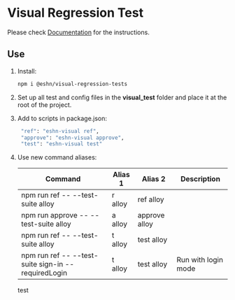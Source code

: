 # Visual Regression Test

Please check [Documentation](https://tuyen.blog/optimizely-cms/testing/get-started/) for the instructions.

## Use

1. Install:

   ```bash
   npm i @eshn/visual-regression-tests
   ```

1. Set up all test and config files in the **visual_test** folder and place it at the root of the project.

1. Add to scripts in package.json:

   ```bash
    "ref": "eshn-visual ref",
    "approve": "eshn-visual approve",
    "test": "eshn-visual test"
   ```

1. Use new command aliases:

   | Command                                             | Alias 1 | Alias 2       | Description         |
   | --------------------------------------------------- | ------- | ------------- | ------------------- |
   | npm run ref -- --test-suite alloy                   | r alloy | ref alloy     |                     |
   | npm run approve -- --test-suite alloy               | a alloy | approve alloy |                     |
   | npm run ref -- --test-suite alloy                   | t alloy | test alloy    |                     |
   | npm run ref -- --test-suite sign-in --requiredLogin | t alloy | test alloy    | Run with login mode |

   test
